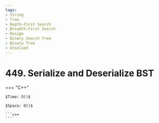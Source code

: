 ```yaml
---
tags:
- String
- Tree
- Depth-First Search
- Breadth-First Search
- Design
- Binary Search Tree
- Binary Tree
- Unsolved
---
```



# 449. Serialize and Deserialize BST

=== "C++"

    $Time: O()$

    $Space: O()$

    ```c++
    ```